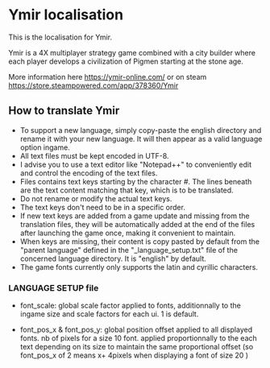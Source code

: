 
# Ymir localisation

This is the localisation for Ymir.

Ymir is a 4X multiplayer strategy game combined with a city builder where each player develops a civilization of Pigmen starting at the stone age. 

More information here https://ymir-online.com/ or on steam https://store.steampowered.com/app/378360/Ymir

##  How to translate Ymir

- To support a new language, simply copy-paste the english directory and rename it with your new language.
It will then appear as a valid language option ingame.
- All text files must be kept encoded in UTF-8.
- I advise you to use a text editor like "Notepad++" to conveniently edit and control the encoding of the text files.
- Files contains text keys starting by the character #. The lines beneath are the text content matching that key, which is to be translated.
- Do not rename or modify the actual text keys.
- The text keys don't need to be in a specific order.
- If new text keys are added from a game update and missing from the translation files, they will be 
automatically added at the end of the files after launching the game once, making it convenient to maintain.
- When keys are missing, their content is copy pasted by default from the "parent language" defined in 
the "_language_setup.txt" file of the concerned language directory. It is "english" by default.
- The game fonts currently only supports the latin and cyrillic characters.

### LANGUAGE SETUP file

- font_scale: global scale factor applied to fonts, additionnally to the ingame size and scale factors for each ui. 1 is default.

- font_pos_x & font_pos_y: global position offset applied to all displayed fonts. nb of pixels for a size 10 font. 
applied proportionnally to the each text depending on its size to maintain the same proportional offset (so font_pos_x of 2 
means x+ 4pixels when displaying a font of size 20 )